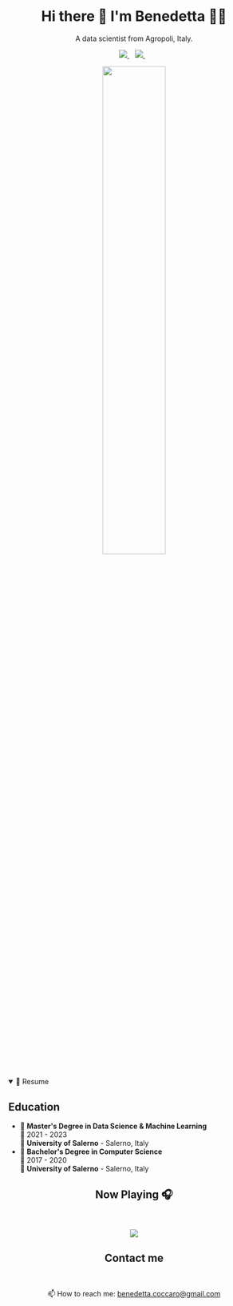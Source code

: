 <h1 align='center'>
  Hi there 👋 I'm Benedetta 👨‍💻
</h1>

<p align='center'>
  A data scientist from Agropoli, Italy.
</p>

<p align='center'>
  <a href='https://www.linkedin.com/in/benedetta-coccaro-24b514288/' target="_blank">
    <img src='https://img.shields.io/badge/linkedin-%230077B5.svg?&style=for-the-badge&logo=linkedin&logoColor=white' />
  </a>&nbsp;&nbsp;
  <a href='https://www.instagram.com/benedettacoccaro/' target="_blank">
    <img src='https://img.shields.io/badge/instagram-%23E4405F.svg?&style=for-the-badge&logo=instagram&logoColor=white' />        
  </a>&nbsp;&nbsp;
</p>

<!-- Github Stats -->
<p align='center'>
  <a href='https://github.com/Benedetta98' target="_blank">
    <img align='center' src='https://github-readme-stats.vercel.app/api?username=Benedetta98&show_icons=true&theme=dracula' width='50%' />
  </a>
</p>

<br>

<!-- <p align='center'>
    🥰 I love to use:<br /><br />
    <img src="https://img.shields.io/badge/React-20232A?style=for-the-badge&logo=react&logoColor=61DAFB" />&nbsp;&nbsp;
    <img
        src="https://img.shields.io/badge/Node.js-339933?style=for-the-badge&logo=nodedotjs&logoColor=white" />&nbsp;&nbsp;
    <img
        src="https://img.shields.io/badge/Express.js-000000?style=for-the-badge&logo=express&logoColor=white" />&nbsp;&nbsp;
    <img
        src="https://img.shields.io/badge/ThreeJs-black?style=for-the-badge&logo=three.js&logoColor=white" />&nbsp;&nbsp;
    <img
        src="https://img.shields.io/badge/Flutter-02569B?style=for-the-badge&logo=flutter&logoColor=white" />&nbsp;&nbsp;
    <img src="https://img.shields.io/badge/Swift-FA7343?style=for-the-badge&logo=swift&logoColor=white" />&nbsp;&nbsp;
    <img src="https://img.shields.io/badge/HTML5-E34F26?style=for-the-badge&logo=html5&logoColor=white" />&nbsp;&nbsp;
    <img src="https://img.shields.io/badge/CSS3-1572B6?style=for-the-badge&logo=css3&logoColor=white" />&nbsp;&nbsp;
    <img
        src="https://img.shields.io/badge/Tailwind_CSS-38B2AC?style=for-the-badge&logo=tailwind-css&logoColor=white" />&nbsp;&nbsp;
</p> -->

<!-- RESUME -->

<h1></h1>

<details open>
  <summary>📃 Resume</summary>

## Education

- 📖 **Master's Degree in Data Science & Machine Learning**\
  📆 2021 - 2023\
  📍 **University of Salerno** - Salerno, Italy
- 📖 **Bachelor's Degree in Computer Science**\
  📆 2017 - 2020\
  📍 **University of Salerno** - Salerno, Italy

</details>

<!-- NOW PLAYING -->

<h2 align='center'>
  Now Playing 🎧
</h2>

<br>

<p align='center'>
  <a href='https://open.spotify.com/user/21ekujdwtofqfkhgwwgwdfqty?si=mKE4CvpPSSmM3qKXqhmtcg' target="_blank">
    <img src='https://github-readme-remake.vercel.app/api/spotify'/>
  </a>
</p>

<!-- CONTACT ME -->

<h2 align='center'>
  Contact me
</h2>

<br>

<p align='center'>
  📫 How to reach me: <a href='mailto:benedetta.coccaro@gmail.com'>benedetta.coccaro@gmail.com</a>
</p>

